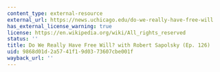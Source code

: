 ```yaml
---
content_type: external-resource
external_url: https://news.uchicago.edu/do-we-really-have-free-will
has_external_license_warning: true
license: https://en.wikipedia.org/wiki/All_rights_reserved
status: ''
title: Do We Really Have Free Will? with Robert Sapolsky (Ep. 126)
uid: 9868d01d-2a57-41f1-9d03-73607cbe001f
wayback_url: ''
---
```

